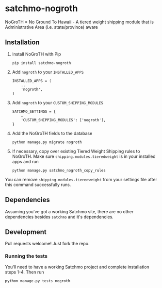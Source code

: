 satchmo-nogroth
===============

NoGroTH = No Ground To Hawaii - A tiered weight shipping module that is Administrative Area (i.e. state/province) aware

Installation
---

 1. Install NoGroTH with Pip

        pip install satchmo-nogroth

 2. Add `nogroth` to your `INSTALLED_APPS`

        INSTALLED_APPS = (
            ..
            'nogroth',
        )

 3. Add `nogroth` to your `CUSTOM_SHIPPING_MODULES`

        SATCHMO_SETTINGS = {
            …
            'CUSTOM_SHIPPING_MODULES': ['nogroth'],
        }

 4. Add the NoGroTH fields to the database
 
        python manage.py migrate nogroth

 5. If necessary, copy over existing Tiered Weight Shipping rules to NoGroTH. Make sure `shipping.modules.tieredweight` is in your installed apps and run

        python manage.py satchmo_nogroth_copy_rules

  You can remove `shipping.modules.tieredweight` from your settings file after this command successfully runs.

Dependencies
---

Assuming you've got a working Satchmo site, there are no other dependencies besides `satchmo` and it's dependencies.

Development
---

Pull requests welcome! Just fork the repo.

### Running the tests

You'll need to have a working Satchmo project and complete installation steps 1-4. Then run

    python manage.py tests nogroth
